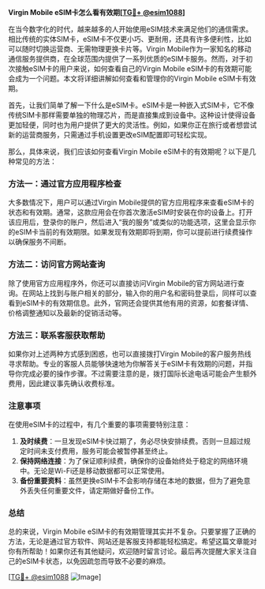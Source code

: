 **Virgin Mobile eSIM卡怎么看有效期[[TG💪+ @esim1088](https://t.me/s/esim1088)]**

在当今数字化的时代，越来越多的人开始使用eSIM技术来满足他们的通信需求。相比传统的实体SIM卡，eSIM卡不仅更小巧、更耐用，还具有许多便利性，比如可以随时切换运营商、无需物理更换卡片等。Virgin Mobile作为一家知名的移动通信服务提供商，在全球范围内提供了一系列优质的eSIM卡服务。然而，对于初次接触eSIM卡的用户来说，如何查看自己的Virgin Mobile eSIM卡的有效期可能会成为一个问题。本文将详细讲解如何查看和管理你的Virgin Mobile eSIM卡有效期。

首先，让我们简单了解一下什么是eSIM卡。eSIM卡是一种嵌入式SIM卡，它不像传统SIM卡那样需要单独的物理芯片，而是直接集成到设备中。这种设计使得设备更加轻便，同时也为用户提供了更大的灵活性。例如，如果你正在旅行或者想尝试新的运营商服务，只需通过手机设置更改eSIM配置即可轻松实现。

那么，具体来说，我们应该如何查看Virgin Mobile eSIM卡的有效期呢？以下是几种常见的方法：

### 方法一：通过官方应用程序检查

大多数情况下，用户可以通过Virgin Mobile提供的官方应用程序来查看eSIM卡的状态和有效期。通常，这款应用会在你首次激活eSIM时安装在你的设备上。打开该应用后，登录你的账户，然后进入“我的服务”或类似的功能选项，这里会显示你的eSIM卡当前的有效期限。如果发现有效期即将到期，你可以提前进行续费操作以确保服务不间断。

### 方法二：访问官方网站查询

除了使用官方应用程序外，你还可以直接访问Virgin Mobile的官方网站进行查询。在网站上找到与账户相关的部分，输入你的用户名和密码登录后，同样可以查看到eSIM卡的有效期信息。此外，官网还会提供其他有用的资源，如套餐详情、价格调整通知以及最新的促销活动等。

### 方法三：联系客服获取帮助

如果你对上述两种方式感到困惑，也可以直接拨打Virgin Mobile的客户服务热线寻求帮助。专业的客服人员能够快速地为你解答关于eSIM卡有效期的问题，并指导你完成必要的操作步骤。不过需要注意的是，拨打国际长途电话可能会产生额外费用，因此建议事先确认收费标准。

### 注意事项

在使用eSIM卡的过程中，有几个重要的事项需要特别注意：

1. **及时续费**：一旦发现eSIM卡快过期了，务必尽快安排续费。否则一旦超过规定时间未支付费用，服务可能会被暂停甚至终止。
2. **保持网络连接**：为了保证顺利续费，确保你的设备始终处于稳定的网络环境中。无论是Wi-Fi还是移动数据都可以正常使用。
3. **备份重要资料**：虽然更换eSIM卡不会影响存储在本地的数据，但为了避免意外丢失任何重要文件，请定期做好备份工作。

### 总结

总的来说，Virgin Mobile eSIM卡的有效期管理其实并不复杂。只要掌握了正确的方法，无论是通过官方软件、网站还是客服支持都能轻松搞定。希望这篇文章能对你有所帮助！如果你还有其他疑问，欢迎随时留言讨论。最后再次提醒大家关注自己的eSIM卡状态，以免因疏忽而导致不必要的麻烦。

[[TG💪+ @esim1088](https://t.me/s/esim1088) ![Image](https://i.postimg.cc/4NQfJmqS/Snipaste-2025-05-13-00-14-12.png)]